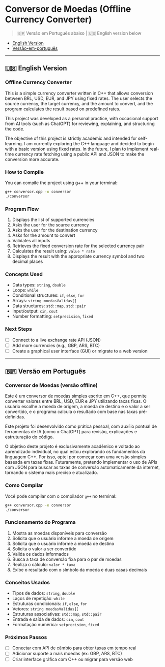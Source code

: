 # Conversor de Moedas (Offline Currency Converter)

> 🇧🇷 Versão em Português abaixo | 🇺🇸 English version below

- [English Version](#english-version)
- [Versão-em-português](#versão-em-português)

---

## 🇺🇸 English Version

### Offline Currency Converter

This is a simple currency converter written in C++ that allows conversion between BRL, USD, EUR, and JPY using fixed rates. The user selects the source currency, the target currency, and the amount to convert, and the program calculates the result based on predefined rates.

This project was developed as a personal practice, with occasional support from AI tools (such as ChatGPT) for reviewing, explaining, and structuring the code.

The objective of this project is strictly academic and intended for self-learning. I am currently exploring the C++ language and decided to begin with a basic version using fixed rates. In the future, I plan to implement real-time currency rate fetching using a public API and JSON to make the conversion more accurate.

### How to Compile

You can compile the project using g++ in your terminal:

```bash
g++ conversor.cpp -o conversor
./conversor
```

### Program Flow

1. Displays the list of supported currencies
2. Asks the user for the source currency
3. Asks the user for the destination currency
4. Asks for the amount to convert
5. Validates all inputs
6. Retrieves the fixed conversion rate for the selected currency pair
7. Calculates the result using: `value * rate`
8. Displays the result with the appropriate currency symbol and two decimal places

### Concepts Used

- Data types: `string`, `double`
- Loops: `while`
- Conditional structures: `if`, `else`, `for`
- Arrays: `string moedasValidas[]`
- Data structures: `std::map`, `std::pair`
- Input/output: `cin`, `cout`
- Number formatting: `setprecision`, `fixed`

### Next Steps

- [ ] Connect to a live exchange rate API (JSON)
- [ ] Add more currencies (e.g., GBP, ARS, BTC)
- [ ] Create a graphical user interface (GUI) or migrate to a web version

---

## 🇧🇷 Versão em Português

### Conversor de Moedas (versão offline)

Este é um conversor de moedas simples escrito em C++, que permite converter valores entre BRL, USD, EUR e JPY utilizando taxas fixas. O usuário escolhe a moeda de origem, a moeda de destino e o valor a ser convertido, e o programa calcula o resultado com base nas taxas pré-definidas.

Este projeto foi desenvolvido como prática pessoal, com auxílio pontual de ferramentas de IA (como o ChatGPT) para revisão, explicações e estruturação do código.

O objetivo deste projeto é exclusivamente acadêmico e voltado ao aprendizado individual, no qual estou explorando os fundamentos da linguagem C++. Por isso, optei por começar com uma versão simples baseada em taxas fixas. Futuramente, pretendo implementar o uso de APIs com JSON para buscar as taxas de conversão automaticamente da internet, tornando o sistema mais preciso e atualizado.

### Como Compilar

Você pode compilar com o compilador `g++` no terminal:

```bash
g++ conversor.cpp -o conversor
./conversor
```

### Funcionamento do Programa

1. Mostra as moedas disponíveis para conversão
2. Solicita que o usuário informe a moeda de origem
3. Solicita que o usuário informe a moeda de destino
4. Solicita o valor a ser convertido
5. Valida os dados informados
6. Busca a taxa de conversão fixa para o par de moedas
7. Realiza o cálculo: `valor * taxa`
8. Exibe o resultado com o símbolo da moeda e duas casas decimais

### Conceitos Usados

- Tipos de dados: `string`, `double`
- Laços de repetição: `while`
- Estruturas condicionais: `if`, `else`, `for`
- Vetores: `string moedasValidas[]`
- Estruturas associativas: `std::map`, `std::pair`
- Entrada e saída de dados: `cin`, `cout`
- Formatação numérica: `setprecision`, `fixed`

### Próximos Passos

- [ ] Conectar com API de câmbio para obter taxas em tempo real
- [ ] Adicionar suporte a mais moedas (ex: GBP, ARS, BTC)
- [ ] Criar interface gráfica com C++ ou migrar para versão web
